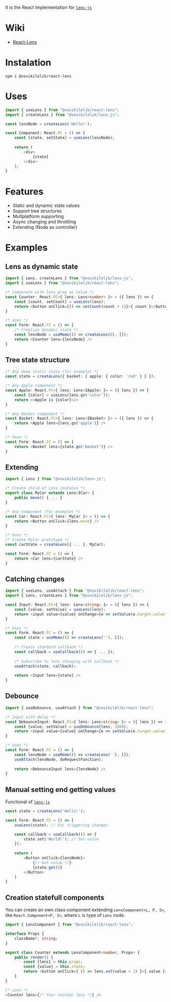 It is the React implementation for [`lens-js`](https://www.npmjs.com/package/@vovikilelik/lens-js)

# Wiki
* [React-Lens](http://git.dev-store.xyz/Clu/react-lens/wiki/Home-en)

# Instalation
```
npm i @vovikilelik/react-lens
```

# Uses
```ts
import { useLens } from "@vovikilelik/react-lens";
import { createLens } from "@vovikilelik/lens-js";

const lensNode = createLens('Hello!');

const Component: React.FC = () => {
	const [state, setState] = useLens(lensNode);
	
	return (
		<div>
			{state}
		</div>
	);
}
```

# Features
* Static and dynamic state values
* Support tree structures
* Multplatform supporting
* Async changing and throttling
* Extending (Node as controller)

# Examples

## Lens as dynamic state

```ts
import { Lens, createLens } from "@vovikilelik/lens-js";
import { useLens } from "@vovikilelik/react-lens";

/* Component with lens prop as value */
const Counter: React.FC<{ lens: Lens<number> }> = ({ lens }) => {
    const [count, setCount] = useLens(lens);
    return <button onClick={() => setCount(count + 1)}>{ count }</button>
}

/* uses */
const Form: React.FC = () => {
	/* Creation dynamic state */
	const lensNode = useMemo(() => createLens(0), []);
	return <Counter lens={lensNode} />
}
```

## Tree state structure
```ts
/* Any deep static state (for example) */
const state = createLens({ basket: { apple: { color: 'red' } } });

/* Any Apple component */
const Apple: React.FC<{ lens: Lens<IApple> }> = ({ lens }) => {
	const [color] = useLens(lens.go('color'));
	return <>Apple is {color}</>
}

/* Any Basket component */
const Basket: React.FC<{ lens: Lens<IBasket> }> = ({ lens }) => {
	return <Apple lens={lens.go('apple')} />
}

/* Uses */
const Form: React.FC = () => {
	return <Basket lens={state.go('basket')} />
}
```
## Extending
```ts
import { Lens } from "@vovikilelik/lens-js";

/* Create child of Lens instance */
export class MyCar extends Lens<ICar> {
	public move() { ... }
}

/* Any component (for example) */
const Car: React.FC<{ lens: MyCar }> = () => {
	return <Button onClick={lens.move} />
}

/* Uses */
/* Create MyCar prototype */
const carState = createLens({ ... }, MyCar);

const Form: React.FC = () => {
	return <Car lens={carState} />
}
```

## Catching changes
```ts
import { useLens, useAttach } from "@vovikilelik/react-lens";
import { Lens, createLens } from "@vovikilelik/lens-js";

const Input: React.FC<{ lens: Lens<string> }> = ({ lens }) => {
	const [value, setValue] = useLens(lens);
	return <input value={value} onChange={e => setValue(e.target.value)} />
}

/* Uses */
const Form: React.FC = () => {
	const state = useMemo(() => createLens(''), []);
	
	/* Create standard callback */
	const callback = useCallback(() => { ... });
	
	/* Subscribe to lens changing with callback */
	useAttach(state, callback);
	
	return <Input lens={state} />
}
```

## Debounce
```ts
import { useDebounce, useAttach } from "@vovikilelik/react-lens";

/* Input with delay */
const DebounceInput: React.FC<{ lens: Lens<string> }> = ({ lens }) => {
	const [value, setValue] = useDebounce(lens, 1000);
	return <input value={value} onChange={e => setValue(e.target.value)} />
}

/* Uses */
const Form: React.FC = () => {
	const lensNode = useMemo(() => createLens(''), []);
	useAttach(lensNode, doRequestFunction);
	
	return <DebounceInput lens={lensNode} />
}
```

## Manual setting end getting values
Functional of [`lens-js`](https://www.npmjs.com/package/@vovikilelik/lens-js)
```ts
const state = createLens('Hello!');

const Form: React.FC = () => {
	useLens(state); // For triggering changes

	const callback = useCallback(() => {
		state.set('World!'); // Set value
	});
	
	return (
		<Button onClick={lensNode}>
			{/* Get value */}
			{state.get()}
		</Button>
	)
}
```

## Creation statefull components
You can create an own class component extending `LensComponent<L, P, S>`, like `React.Component<P, S>`, where `L` is type of `Lens` node.
```ts
import { LensComponent } from "@vovikilelik/react-lens";

interface Props {
    className?: string;
}

export class Counter extends LensComponent<number, Props> {
    public render() {
        const {lens} = this.props;
        const {value} = this.state;
        return <button onClick={ () => lens.set(value + 1) }>{ value }</button>
    }
}

/* uses */
<Counter lens={/* Your counter lens */} />
```

